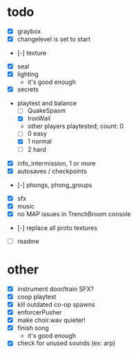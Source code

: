 # todo

- [x] graybox
- [x] changelevel is set to start
- [-] texture
- [x] seal
- [x] lighting
  - it's good enough
- [x] secrets
- playtest and balance
  - [ ] QuakeSpasm
  - [x] IronWail
  - other players playtested; count: 0
  - [ ] 0 easy
  - [x] 1 normal
  - [ ] 2 hard
- [x] info_intermission, 1 or more
- [x] autosaves / checkpoints
- [-] phongs, phong_groups
- [x] sfx
- [x] music
- [x] no MAP issues in TrenchBroom console
- [-] replace all proto textures
- [ ] readme

# other

- [x] instrument door/train SFX?
- [x] coop playtest
- [x] kill outdated co-op spawns
- [x] enforcerPusher
- [x] make choir.wav quieter!
- [x] finish song
  - it's good enough
- [x] check for unused sounds (ex: arp)
